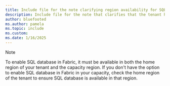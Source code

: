 ```yaml
---
title: Include file for the note clarifying region availability for SQL database in Fabric.
description: Include file for the note that clarifies that the tenant home region must be supported to enable SQL database in Fabric. This include file will be referenced in the content where the availability note is used.
author: bluefooted
ms.author: pamela
ms.topic: include
ms.custom:
ms.date: 1/16/2025
---
```

> [!NOTE]
> To enable SQL database in Fabric, it must be available in both the home region of your tenant and the capacity region. If you don't have the option to enable SQL database in Fabric in your capacity, check the home region of the tenant to ensure SQL database is available in that region.
